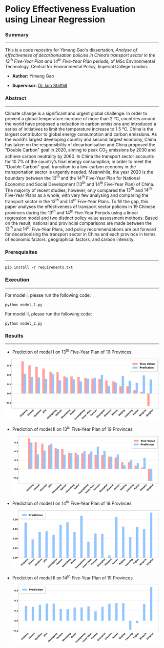 # Policy Effectiveness Evaluation using Linear Regression



### Summary

---

This is a code repositry for Yimeng Gao's dissertation, *Analyse of effectiveness of decarbonisation policies in China’s transport sector in the $13^{th}$ Five-Year Plan and $14^{th}$ Five-Year Plan periods*, of MSc Environmental Technology, Central for Environmental Policy, Imperial College London.

* **Author:** Yimeng Gao

* **Supervisor:** [Dr. Iain Staffell](https://www.imperial.ac.uk/people/i.staffell)



### Abstract

---

Climate change is a significant and urgent global challenge. In order to prevent a global temperature increase of more than 2 °C, countries around the world have proposed a reduction in carbon emissions and introduced a series of initiatives to limit the temperature increase to 1.5 °C. China is the largest contributor to global energy consumption and carbon emissions. As the world's largest developing country and second largest economy, China has taken on the responsibility of decarbonisation and China proposed the "Double Carbon" goal in 2020, aiming to peak CO$_2$ emissions by 2030 and achieve carbon neutrality by 2060. In China the transport sector accounts for 10.7\% of the country’s final energy consumption; in order to meet the "Double Carbon" goal, transition to a low-carbon economy in the transportation sector is urgently needed. Meanwhile, the year 2020 is the boundary between the $13^{th}$ and the $14^{th}$ Five-Year Plan for National Economic and Social Development ($13^{th}$ and $14^{th}$ Five-Year Plan) of China. The majority of recent studies, however, only compared the $13^{th}$ and $14^{th}$ Five-Year Plans as a whole, with very few analysing and comparing the transport sector in the $13^{th}$ and $14^{th}$ Five-Year Plans. To fill the gap, this paper analyses the effectiveness of transport sector policies in 19 Chinese provinces during the $13^{th}$ and $14^{th}$ Five-Year Periods using a linear regression model and two distinct policy value assessment methods. Based on the result, national and provincial comparisons are made between the $13^{th}$ and $14^{th}$ Five-Year Plans, and policy recommendations are put forward for decarbonising the transport sector in China and each province in terms of economic factors, geographical factors, and carbon intensity.



### Prerequisites

---

```
pip install -r requirements.txt
```



### Execution

---

For model I, please run the following code:

```
python model_1.py
```

For model II, please run the following code:

```
python model_2.py
```



### Results

---

* Prediction of model I on $13^{th}$ Five-Year Plan of 19 Provinces

![](Figs/M1-135.png)

* Prediction of model II on $13^{th}$ Five-Year Plan of 19 Provinces
  
  ![](Figs/M2-135.png)

* Prediction of model I on $14^{th}$ Five-Year Plan of 19 Provinces
  
  ![](Figs/M1-145.png)

* Prediction of model II on $14^{th}$ Five-Year Plan of 19 Provinces
  
  ![](Figs/M2-145.png)
